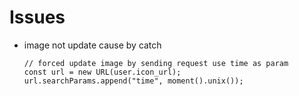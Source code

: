 # Issues

* image not update cause by catch

    ```
    // forced update image by sending request use time as param
    const url = new URL(user.icon_url);
    url.searchParams.append("time", moment().unix());
    ```